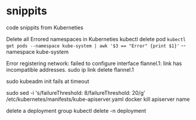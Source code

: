 # snippits
code snippits from Kuberneties 

Delete all Errored namespaces in Kuberneties
kubectl delete pod `kubectl get pods --namespace kube-system | awk '$3 == "Error" {print $1}'` --namespace kube-system

Error registering network: failed to configure interface flannel.1: link has incompatible addresses.
sudo ip link delete flannel.1

sudo kubeadm init fails at timeout

sudo sed -i 's/failureThreshold: 8/failureThreshold: 20/g' /etc/kubernetes/manifests/kube-apiserver.yaml
docker kill apiserver name

delete a deployment group
kubectl delete -n <NAMESPACE> deployment <DEPLOYMENTNAME>
